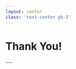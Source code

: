 ```yaml
---
layout: center
class: 'text-center pb-5'
---
```


# Thank You!

<Glow glow="center" :glowSeed="false" />
---
